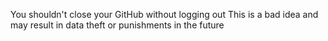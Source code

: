 You shouldn't close your GitHub without logging out
This is a bad idea and may result in data theft or punishments in the future

